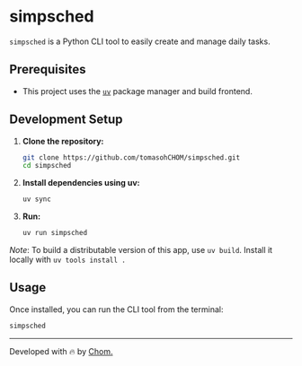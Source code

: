 # simpsched

`simpsched` is a Python CLI tool to easily create and manage daily tasks.

## Prerequisites

- This project uses the [`uv`](https://docs.astral.sh/uv/) package manager and build frontend.

## Development Setup

1. **Clone the repository:**

   ```bash
   git clone https://github.com/tomasohCHOM/simpsched.git
   cd simpsched
   ```

2. **Install dependencies using uv:**

   ```bash
   uv sync
   ```

3. **Run:**
   ```bash
   uv run simpsched
   ```

*Note*: To build a distributable version of this app, use `uv build`. Install it locally with `uv tools install .`

## Usage

Once installed, you can run the CLI tool from the terminal:

```bash
simpsched
```

---

Developed with 🔥 by [Chom.](https://github.com/tomasohCHOM)
